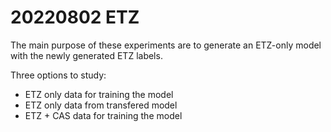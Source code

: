 # 20220802 ETZ

The main purpose of these experiments are to generate an ETZ-only model
with the newly generated ETZ labels.

Three options to study:

- ETZ only data for training the model
- ETZ only data from transfered model
- ETZ + CAS data for training the model